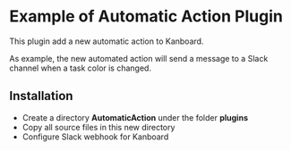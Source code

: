 Example of Automatic Action Plugin
===================================

This plugin add a new automatic action to Kanboard.

As example, the new automated action will send a message to a Slack channel when a task color is changed.

Installation
------------

- Create a directory **AutomaticAction** under the folder **plugins**
- Copy all source files in this new directory
- Configure Slack webhook for Kanboard
